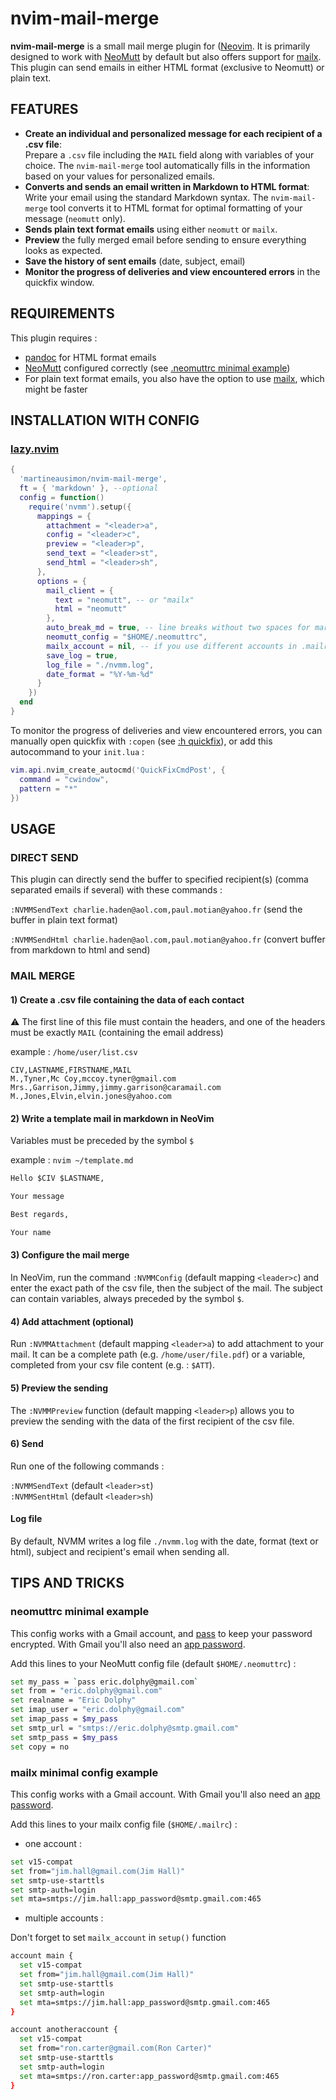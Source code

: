 # nvim-mail-merge

**nvim-mail-merge** is a small mail merge plugin for ([Neovim](https://github.com/neovim/neovim). It is primarily designed to work with [NeoMutt](https://github.com/neomutt) by default but also offers support for [mailx](https://linux.die.net/man/1/mailx). This plugin can send emails in either HTML format (exclusive to Neomutt) or plain text.

## FEATURES

* **Create an individual and personalized message for each recipient of a .csv file**:  
Prepare a `.csv` file including the `MAIL` field along with variables of your choice. The `nvim-mail-merge` tool automatically fills in the information based on your values for personalized emails.
* **Converts and sends an email written in Markdown to HTML format**:  
Write your email using the standard Markdown syntax. The `nvim-mail-merge` tool converts it to HTML format for optimal formatting of your message (`neomutt` only).
* **Sends plain text format emails** using either `neomutt` or `mailx`.
* **Preview** the fully merged email before sending to ensure everything looks as expected.
* **Save the history of sent emails** (date, subject, email)
* **Monitor the progress of deliveries and view encountered errors** in the quickfix window.

## REQUIREMENTS

This plugin requires :

* [pandoc](https://github.com/jgm/pandoc) for HTML format emails
* [NeoMutt](https://github.com/neomutt) configured correctly (see [.neomuttrc minimal example](https://github.com/martineausimon/nvim-mail-merge#neomuttrc-minimal-example))
* For plain text format emails, you also have the option to use [mailx](https://linux.die.net/man/1/mailx), which might be faster

## INSTALLATION WITH CONFIG

### [lazy.nvim](https://github.com/folke/lazy.nvim)

```lua 
{ 
  'martineausimon/nvim-mail-merge',
  ft = { 'markdown' }, --optional
  config = function()
    require('nvmm').setup({
      mappings = {
        attachment = "<leader>a",
        config = "<leader>c",
        preview = "<leader>p",
        send_text = "<leader>st",
        send_html = "<leader>sh",
      },
      options = {
        mail_client = {
          text = "neomutt", -- or "mailx"
          html = "neomutt"
        },
        auto_break_md = true, -- line breaks without two spaces for markdown
        neomutt_config = "$HOME/.neomuttrc",
        mailx_account = nil, -- if you use different accounts in .mailrc
        save_log = true,
        log_file = "./nvmm.log",
        date_format = "%Y-%m-%d"
      }
    })
  end
}
```

To monitor the progress of deliveries and view encountered errors, you can manually open quickfix with `:copen` (see [:h quickfix](https://vimhelp.org/quickfix.txt.html#quickfix)), or add this autocommand to your `init.lua` :

```lua
vim.api.nvim_create_autocmd('QuickFixCmdPost', { 
  command = "cwindow",
  pattern = "*"
})
```

## USAGE

### DIRECT SEND

This plugin can directly send the buffer to specified recipient(s) (comma separated emails if several) with these commands :

`:NVMMSendText charlie.haden@aol.com,paul.motian@yahoo.fr` (send the buffer in plain text format)  

`:NVMMSendHtml charlie.haden@aol.com,paul.motian@yahoo.fr` (convert buffer from markdown to html and send)

### MAIL MERGE

#### 1) Create a .csv file containing the data of each contact

⚠ The first line of this file must contain the headers, and one of the headers must be exactly `MAIL` (containing the email address)

example : `/home/user/list.csv`

```csv
CIV,LASTNAME,FIRSTNAME,MAIL
M.,Tyner,Mc Coy,mccoy.tyner@gmail.com
Mrs.,Garrison,Jimmy,jimmy.garrison@caramail.com
M.,Jones,Elvin,elvin.jones@yahoo.com
```
#### 2) Write a template mail in markdown in NeoVim

Variables must be preceded by the symbol `$`

example : `nvim ~/template.md`

```markdown
Hello $CIV $LASTNAME,

Your message

Best regards,

Your name
```

#### 3) Configure the mail merge

In NeoVim, run the command `:NVMMConfig` (default mapping `<leader>c`) and enter the exact path of the csv file, then the subject of the mail. The subject can contain variables, always preceded by the symbol `$`.

#### 4) Add attachment (optional)

Run `:NVMMAttachment` (default mapping `<leader>a`) to add attachment to your mail. It can be a complete path (e.g. `/home/user/file.pdf`) or a variable, completed from your csv file content (e.g. : `$ATT`).

#### 5) Preview the sending

The `:NVMMPreview` function (default mapping `<leader>p`) allows you to preview the sending with the data of the first recipient of the csv file.

#### 6) Send

Run one of the following commands :

`:NVMMSendText` (default `<leader>st`)  
`:NVMMSentHtml` (default `<leader>sh`)

#### Log file

By default, NVMM writes a log file `./nvmm.log` with the date, format (text or html), subject and recipient's email when sending all.

## TIPS AND TRICKS

### neomuttrc minimal example

This config works with a Gmail account, and [pass](https://wiki.archlinux.org/title/Pass) to keep your password encrypted. With Gmail you'll also need an [app password](https://support.google.com/accounts/answer/185833?hl=en).

Add this lines to your NeoMutt config file (default `$HOME/.neomuttrc`) :

```bash
set my_pass = `pass eric.dolphy@gmail.com`
set from = "eric.dolphy@gmail.com"
set realname = "Eric Dolphy"
set imap_user = "eric.dolphy@gmail.com"
set imap_pass = $my_pass
set smtp_url = "smtps://eric.dolphy@smtp.gmail.com"
set smtp_pass = $my_pass
set copy = no
```

### mailx minimal config example

This config works with a Gmail account. With Gmail you'll also need an [app password](https://support.google.com/accounts/answer/185833?hl=en).

Add this lines to your mailx config file (`$HOME/.mailrc`) :

* one account :

```bash
set v15-compat
set from="jim.hall@gmail.com(Jim Hall)"
set smtp-use-starttls
set smtp-auth=login
set mta=smtps://jim.hall:app_password@smtp.gmail.com:465
```

* multiple accounts :  

Don't forget to set `mailx_account` in `setup()` function

```bash
account main {
  set v15-compat
  set from="jim.hall@gmail.com(Jim Hall)"
  set smtp-use-starttls
  set smtp-auth=login
  set mta=smtps://jim.hall:app_password@smtp.gmail.com:465
}

account anotheraccount {
  set v15-compat
  set from="ron.carter@gmail.com(Ron Carter)"
  set smtp-use-starttls
  set smtp-auth=login
  set mta=smtps://ron.carter:app_password@smtp.gmail.com:465
}
```

